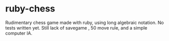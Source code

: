 # ruby-chess

Rudimentary chess game made with ruby, using long algebraic notation.
No tests written yet.
Still lack of savegame , 50 move rule, and a simple computer IA.